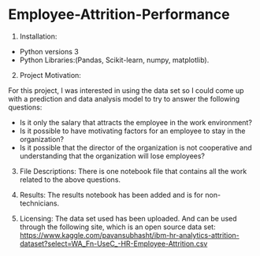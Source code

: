 # Employee-Attrition-Performance

1. Installation:
*  Python versions 3
*  Python Libraries:(Pandas, Scikit-learn, numpy, matplotlib).

2. Project Motivation:

For this project, I was interested in using the data set so I could come up with a prediction and data analysis model to try to answer the following questions:
*  Is it only the salary that attracts the employee in the work environment?
*  Is it possible to have motivating factors for an employee to stay in the organization?
*  Is it possible that the director of the organization is not cooperative and understanding that the organization will lose employees?

3. File Descriptions:
There is one notebook file that contains all the work related to the above questions.

4. Results:
The results notebook has been added and is for non-technicians.


5. Licensing:
The data set used has been uploaded.
And can be used through the following site, which is an open source data set: 
https://www.kaggle.com/pavansubhasht/ibm-hr-analytics-attrition-dataset?select=WA_Fn-UseC_-HR-Employee-Attrition.csv
